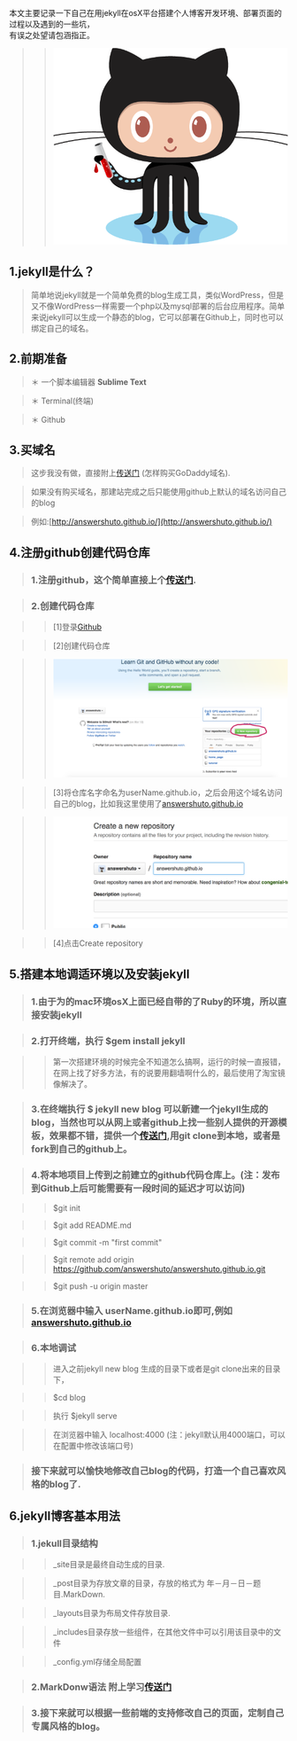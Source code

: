 本文主要记录一下自己在用jekyll在osX平台搭建个人博客开发环境、部署页面的过程以及遇到的一些坑，<br>有误之处望请包涵指正。

>>![img](/img/jekyllBuild/octojekyll.png) 

1.jekyll是什么？
---

>简单地说jekyll就是一个简单免费的blog生成工具，类似WordPress，但是又不像WordPress一样需要一个php以及mysql部署的后台应用程序。简单来说jekyll可以生成一个静态的blog，它可以部署在Github上，同时也可以绑定自己的域名。


2.前期准备
---

>＊ 一个脚本编辑器 <strong>Sublime Text</strong>

>＊ Terminal(终端)

>＊ Github


3.买域名
---

>这步我没有做，直接附上[传送门](http://jingyan.baidu.com/article/fec4bce20d364bf2618d8b39.html)  (怎样购买GoDaddy域名).

>如果没有购买域名，那建站完成之后只能使用github上默认的域名访问自己的blog

>例如:[http://answershuto.github.io/](http://answershuto.github.io/)


4.注册github创建代码仓库
---

>### 1.注册github，这个简单直接上个[传送门](http://jingyan.baidu.com/article/455a9950abe0ada167277864.html).


>### 2.创建代码仓库

>>[1]登录[Github](https://github.com)

>>[2]创建代码仓库

>>![img](/img/jekyllBuild/newRepositery.png ) 

>>[3]将仓库名字命名为userName.github.io，之后会用这个域名访问自己的blog，比如我这里使用了[answershuto.github.io](http://answershuto.github.io/)

>>![img](/img/jekyllBuild/RepositeryName.png )

>>[4]点击Create repository


5.搭建本地调适环境以及安装jekyll
---

>### 1.由于为的mac环境osX上面已经自带的了Ruby的环境，所以直接安装jekyll

>### 2.打开终端，执行  $gem install jekyll 

>> 第一次搭建环境的时候完全不知道怎么搞啊，运行的时候一直报错，在网上找了好多方法，有的说要用翻墙啊什么的，最后使用了淘宝镜像解决了。

>### 3.在终端执行  $ jekyll new blog  可以新建一个jekyll生成的blog，当然也可以从网上或者github上找一些别人提供的开源模板，效果都不错，提供一个[传送门](http://jekyllthemes.org),用git clone到本地，或者是fork到自己的github上。

>### 4.将本地项目上传到之前建立的github代码仓库上。(注：发布到Github上后可能需要有一段时间的延迟才可以访问)

>> $git init

>> $git add README.md

>> $git commit -m "first commit"

>> $git remote add origin https://github.com/answershuto/answershuto.github.io.git

>> $git push -u origin master

>### 5.在浏览器中输入 userName.github.io即可,例如[answershuto.github.io](http://answershuto.github.io/)

>### 6.本地调试

>> 进入之前jekyll new blog 生成的目录下或者是git clone出来的目录下，

>> $cd blog

>> 执行 $jekyll serve

>> 在浏览器中输入 localhost:4000  (注：jekyll默认用4000端口，可以在配置中修改该端口号)

>### 接下来就可以愉快地修改自己blog的代码，打造一个自己喜欢风格的blog了.


6.jekyll博客基本用法
---

>### 1.jekull目录结构

>> _site目录是最终自动生成的目录.

>> _post目录为存放文章的目录，存放的格式为 年－月－日－题目.MarkDown.

>> _layouts目录为布局文件存放目录.

>> _includes目录存放一些组件，在其他文件中可以引用该目录中的文件

>> _config.yml存储全局配置 

>### 2.MarkDonw语法 附上学习[传送门](http://wowubuntu.com/markdown/#philosophy)

>### 3.接下来就可以根据一些前端的支持修改自己的页面，定制自己专属风格的blog。
